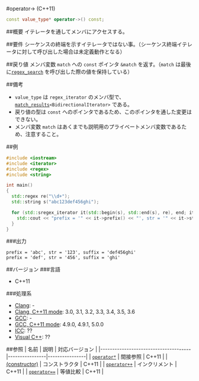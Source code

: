 #operator-> (C++11)
```cpp
const value_type* operator->() const;
```

##概要
イテレータを通してメンバにアクセスする。


##要件
シーケンスの終端を示すイテレータではない事。（シーケンス終端イテレータに対して呼び出した場合は未定義動作となる）


##戻り値
メンバ変数 `match` への `const` ポインタ `&match` を返す。（`match` は最後に[`regex_search`](../regex_search.md) を呼び出した際の値を保持している）


##備考
- `value_type` は `regex_iterator` のメンバ型で、[`match_results`](../match_results.md)`<BidirectionalIterator>` である。
- 戻り値の型は `const` へのポインタであるため、このポインタを通した変更はできない。
- メンバ変数 `match` はあくまでも説明用のプライベートメンバ変数であるため、注意すること。


##例
```cpp
#include <iostream>
#include <iterator>
#include <regex>
#include <string>

int main()
{
  std::regex re("\\d+");
  std::string s("abc123def456ghi");

  for (std::sregex_iterator it(std::begin(s), std::end(s), re), end; it != end; ++it) {
    std::cout << "prefix = '" << it->prefix() << "', str = '" << it->str() << "', suffix = '" << it->suffix() << '\'' << std::endl;
  }
}
```

###出力
```
prefix = 'abc', str = '123', suffix = 'def456ghi'
prefix = 'def', str = '456', suffix = 'ghi'
```


##バージョン
###言語
- C++11

###処理系
- [Clang](/implementation.md#clang): -
- [Clang, C++11 mode](/implementation.md#clang): 3.0, 3.1, 3.2, 3.3, 3.4, 3.5, 3.6
- [GCC](/implementation.md#gcc): -
- [GCC, C++11 mode](/implementation.md#gcc): 4.9.0, 4.9.1, 5.0.0
- [ICC](/implementation.md#icc): ??
- [Visual C++](/implementation.md#visual_cpp): ??


##参照
| 名前                                 | 説明           | 対応バージョン |
|--------------------------------------|----------------|----------------|
| [`operator*`](op_deref.md)           | 間接参照       | C++11          |
| [(constructor)](op_constructor.md) | コンストラクタ | C++11          |
| [`operator++`](op_increment.md)      | インクリメント | C++11          |
| [`operator==`](op_equal.md)          | 等値比較       | C++11          |
